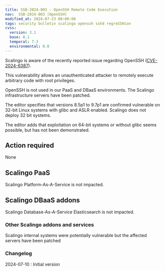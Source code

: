 ```yaml
---
title: SSB-2024-003 - OpenSSH Remote Code Execution
nav:  SSB-2024-003 (OpenSSH)
modified_at: 2024-07-23 00:00:00
tags: security bulletin scalingo openssh sshd regreSSHion
cvss:
  version: 3.1
  base: 8.1
  temporal: 7.3
  environmental: 0.0
---
```


Scalingo is aware of the recently reported issue regarding OpenSSH
([CVE-2024-6387](https://www.cert.ssi.gouv.fr/alerte/CERTFR-2024-ALE-009/)).

This vulnerability allows an unauthenticated attacker to remotely execute arbitrary code with root privileges.

OpenSSH is not used in our PaaS and DBaaS environments.
The Scalingo infrastructure servers have been patched.

The editor specifies that versions 8.5p1 to 9.7p1 are confirmed vulnerable on 32-bit Linux systems with glibc and ASLR enabled. Scalingo does not deploy 32 bit systems.

The editor adds that exploitation on 64-bit systems or without glibc seems possible, but has not been demonstrated.

## Action required

None

## Scalingo PaaS

Scalingo Platform-As-A-Service is not impacted.

## Scalingo DBaaS addons

Scalingo Database-As-A-Service Elasticsearch is not impacted.

### Other Scalingo addons and services

Scalingo internal systems were potentially vulnerable but the affected servers have been patched

### Changelog

2024-07-10 : Initial version
